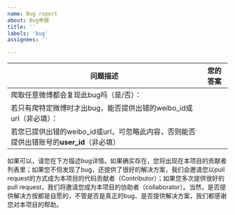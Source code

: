 ```yaml
---
name: Bug report
about: Bug申报
title: ''
labels: 'bug'
assignees: ''

---
```

|  问题描述   | 您的答案  |
|  ----  | ----  |
| 爬取任意微博都会复现此bug吗（是/否）：  |  |
| 若只有爬特定微博时才出bug，能否提供出错的weibo_id或url（非必填）： |  |
| 若您已提供出错的weibo_id或url，可忽略此内容，否则能否提供出错账号的**user_id**（非必填）  | |

如果可以，请您在下方描述bug详情。如果确实存在，您将出现在本项目的贡献者列表里；如果您不但发现了bug，还提供了很好的解决方案，我们会邀请您以pull request的方式成为本项目的代码贡献者（Contributor）；如果您多次提供很好的pull request，我们将邀请您成为本项目的协助者（collaborator）。当然，是否提供解决方按都是自愿的，不管是否是真正的bug、是否提供解决方案，我们都感谢您对本项目的帮助。
